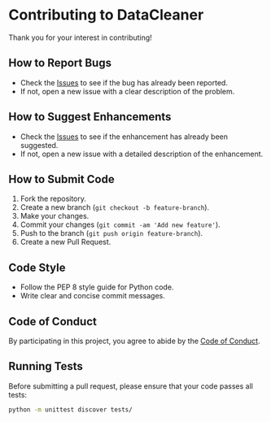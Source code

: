 # Contributing to DataCleaner

Thank you for your interest in contributing!

## How to Report Bugs

- Check the [Issues](https://github.com/eleonora/datacleaner/issues) to see if the bug has already been reported.
- If not, open a new issue with a clear description of the problem.

## How to Suggest Enhancements

- Check the [Issues](https://github.com/eleonora/datacleaner/issues) to see if the enhancement has already been suggested.
- If not, open a new issue with a detailed description of the enhancement.

## How to Submit Code

1. Fork the repository.
2. Create a new branch (`git checkout -b feature-branch`).
3. Make your changes.
4. Commit your changes (`git commit -am 'Add new feature'`).
5. Push to the branch (`git push origin feature-branch`).
6. Create a new Pull Request.

## Code Style

- Follow the PEP 8 style guide for Python code.
- Write clear and concise commit messages.

## Code of Conduct

By participating in this project, you agree to abide by the [Code of Conduct](CODE_OF_CONDUCT.md).
## Running Tests

Before submitting a pull request, please ensure that your code passes all tests:

```bash
python -m unittest discover tests/

